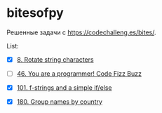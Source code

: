 # bitesofpy
Решенные задачи с https://codechalleng.es/bites/.

List:

- [x] [8. Rotate string characters](https://codechalleng.es/bites/8)

- [ ] [46. You are a programmer! Code Fizz Buzz](https://codechalleng.es/bites/46)

- [x] [101. f-strings and a simple if/else](https://codechalleng.es/bites/101)

- [x] [180. Group names by country](https://codechalleng.es/bites/180)